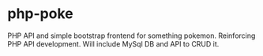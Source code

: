 # php-poke
PHP API and simple bootstrap frontend for something pokemon. Reinforcing PHP API development. Will include MySql DB and API to CRUD it.
